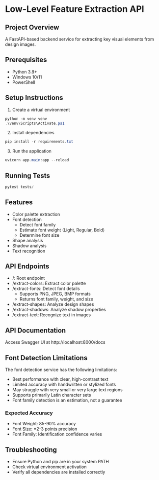 # Low-Level Feature Extraction API

## Project Overview
A FastAPI-based backend service for extracting key visual elements from design images.

## Prerequisites
- Python 3.8+
- Windows 10/11
- PowerShell

## Setup Instructions

1. Create a virtual environment
```powershell
python -m venv venv
.\venv\Scripts\Activate.ps1
```

2. Install dependencies
```powershell
pip install -r requirements.txt
```

3. Run the application
```powershell
uvicorn app.main:app --reload
```
## Running Tests

```powershell
pytest tests/
```

## Features
- Color palette extraction
- Font detection
  - Detect font family
  - Estimate font weight (Light, Regular, Bold)
  - Determine font size
- Shape analysis
- Shadow analysis
- Text recognition

## API Endpoints
- /: Root endpoint
- /extract-colors: Extract color palette
- /extract-fonts: Detect font details
  - Supports PNG, JPEG, BMP formats
  - Returns font family, weight, and size
- /extract-shapes: Analyze design shapes
- /extract-shadows: Analyze shadow properties
- /extract-text: Recognize text in images

## API Documentation

Access Swagger UI at http://localhost:8000/docs

## Font Detection Limitations

The font detection service has the following limitations:
- Best performance with clear, high-contrast text
- Limited accuracy with handwritten or stylized fonts
- May struggle with very small or very large text regions
- Supports primarily Latin character sets
- Font family detection is an estimation, not a guarantee

### Expected Accuracy
- Font Weight: 85-90% accuracy
- Font Size: ±2-3 points precision
- Font Family: Identification confidence varies

## Troubleshooting
- Ensure Python and pip are in your system PATH
- Check virtual environment activation
- Verify all dependencies are installed correctly